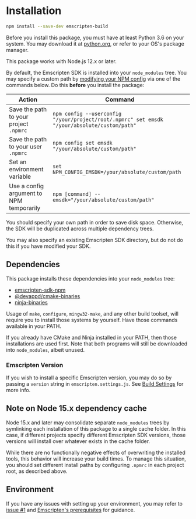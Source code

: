# Installation

```sh
npm install --save-dev emscripten-build
```

Before you install this package, you must have at least Python 3.6 on your system. You may download it at [python.org](https://www.python.org/downloads/), or refer to your OS's package manager.

This package works with Node.js 12.x or later.

By default, the Emscripten SDK is installed into your `node_modules` tree. You may specify a custom path by
[modifying your NPM config](https://docs.npmjs.com/cli/v6/using-npm/config) via one of the commands below. Do this **before** you install the package:

|Action|Command
|------|-------
| Save the path to your project `.npmrc` | `npm config --userconfig "/your/project/root/.npmrc" set emsdk "/your/absolute/custom/path"`
| Save the path to your user `.npmrc` | `npm config set emsdk "/your/absolute/custom/path"`
| Set an environment variable | `set NPM_CONFIG_EMSDK=/your/absolute/custom/path`
| Use a config argument to NPM temporarily | `npm [command] --emsdk="/your/absolute/custom/path"`

You should specify your own path in order to save disk space. Otherwise, the SDK will be duplicated
across multiple dependency trees.

You may also specify an existing Emscripten SDK directory, but do not do this if you have modified your SDK.

## Dependencies

This package installs these dependencies into your `node_modules` tree:

* [emscripten-sdk-npm](https://github.com/devappd/emsdk-npm)
* [@devappd/cmake-binaries](https://github.com/devappd/cmake-binaries)
* [ninja-binaries](https://github.com/banno/ninja-binaries)

Usage of `make`, `configure`, `mingw32-make`, and any other build toolset, will
require you to install those systems by yourself. Have those commands available
in your PATH.

If you already have CMake and Ninja installed in your PATH, then those installations are used first. Note that both programs will still be downloaded into `node_modules`, albeit unused.

### Emscripten Version

If you wish to install a specific Emscripten version, you may do so by passing a `version` string
in `emscripten.settings.js`. See [Build Settings](https://github.com/devappd/emscripten-build-npm/blob/main/docs/Build-Settings.md)
for more info.

## Note on Node 15.x dependency cache

Node 15.x and later may consolidate separate `node_modules` trees by symlinking each installation
of this package to a single cache folder. In this case, if different projects specify different
Emscripten SDK versions, those versions will install over whatever exists in the cache folder.

While there are no functionally negative effects of overwriting the installed tools, this behavior
will increase your build times. To manage this situation, you should set different install paths
by configuring `.npmrc` in each project root, as described above.

## Environment

If you have any issues with setting up your environment, you may refer to [issue #1](https://github.com/devappd/emscripten-build-npm/issues/1) and [Emscripten's prerequisites](https://emscripten.org/docs/getting_started/downloads.html#platform-notes-installation-instructions-sdk) for guidance.
